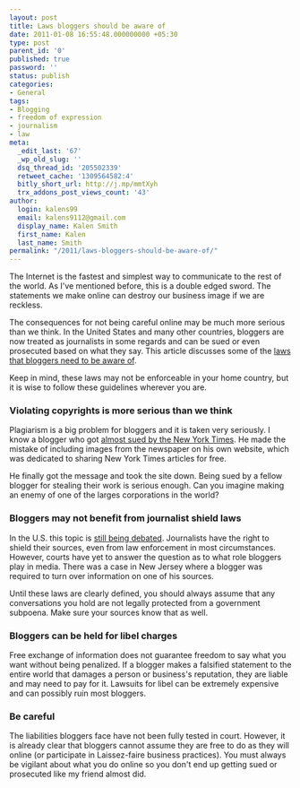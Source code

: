 ```yaml
---
layout: post
title: Laws bloggers should be aware of
date: 2011-01-08 16:55:48.000000000 +05:30
type: post
parent_id: '0'
published: true
password: ''
status: publish
categories:
- General
tags:
- Blogging
- freedom of expression
- journalism
- law
meta:
  _edit_last: '67'
  _wp_old_slug: ''
  dsq_thread_id: '205502339'
  retweet_cache: '1309564582:4'
  bitly_short_url: http://j.mp/mmtXyh
  trx_addons_post_views_count: '43'
author:
  login: kalens99
  email: kalens9112@gmail.com
  display_name: Kalen Smith
  first_name: Kalen
  last_name: Smith
permalink: "/2011/laws-bloggers-should-be-aware-of/"
---
```

<p>The Internet is the fastest and simplest way to communicate to the rest of the world. As I've mentioned before, this is a double edged sword. The statements we make online can destroy our business image if we are reckless.</p>
<p>The consequences for not being careful online may be much more serious than we think. In the United States and many other countries, bloggers are now treated as journalists in some regards and can be sued or even prosecuted based on what they say. This article discusses some of the <a href="http://www.blueorchidblog.com/2008/01/12-important-us-laws-about-blogging.html">laws that bloggers need to be aware of</a>.</p>

<p>Keep in mind, these laws may not be enforceable in your home country, but it is wise to follow these guidelines wherever you are.</p>
<h3>Violating copyrights is more serious than we think</h3>
<p>Plagiarism is a big problem for bloggers and it is taken very seriously. I know a blogger who got <a href="http://epiclaunch.com/sued-by-the-new-york-times/">almost sued by the New York Times</a>. He made the mistake of including images from the newspaper on his own website, which was dedicated to sharing New York Times articles for free.</p>
<p>He finally got the message and took the site down. Being sued by a fellow blogger for stealing their work is serious enough. Can you imagine making an enemy of one of the larges corporations in the world?</p>
<h3>Bloggers may not benefit from journalist shield laws</h3>
<p>In the U.S. this topic is <a href="http://bloglawblog.com/blog/?p=4">still being debated</a>. Journalists have the right to shield their sources, even from law enforcement in most circumstances. However, courts have yet to answer the question as to what role bloggers play in media. There was a case in New Jersey where a blogger was required to turn over information on one of his sources.</p>
<p>Until these laws are clearly defined, you should always assume that any conversations you hold are not legally protected from a government subpoena. Make sure your sources know that as well.</p>
<h3>Bloggers can be held for libel charges</h3>
<p>Free exchange of information does not guarantee freedom to say what you want without being penalized. If a blogger makes a falsified statement to the entire world that damages a person or business's reputation, they are liable and may need to pay for it. Lawsuits for libel can be extremely expensive and can possibly ruin most bloggers.</p>
<h3>Be careful</h3>
<p>The liabilities bloggers face have not been fully tested in court. However, it is already clear that bloggers cannot assume they are free to do as they will online (or participate in Laissez-faire business practices). You must always be vigilant about what you do online so you don't end up getting sued or prosecuted like my friend almost did.</p>
